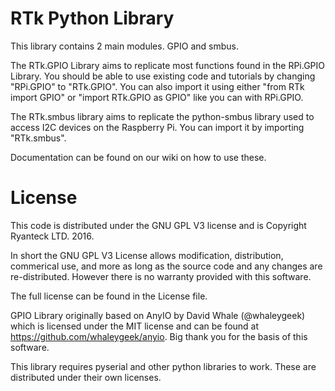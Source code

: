 RTk Python Library
=====

This library contains 2 main modules. GPIO and smbus.

The RTk.GPIO Library aims to replicate most functions found in the RPi.GPIO Library. You should be able to use existing code and tutorials by changing "RPi.GPIO" to "RTk.GPIO".
You can also import it using either "from RTk import GPIO" or "import RTk.GPIO as GPIO" like you can with RPi.GPIO.

The RTk.smbus library aims to replicate the python-smbus library used to access I2C devices on the Raspberry Pi. You can import it by importing "RTk.smbus".

Documentation can be found on our wiki on how to use these.

License
=====

This code is distributed under the GNU GPL V3 license and is Copyright Ryanteck LTD. 2016.

In short the GNU GPL V3 License allows modification, distribution, commerical use, and more as long as the source code and any changes are re-distributed.
However there is no warranty provided with this software.

The full license can be found in the License file. 

GPIO Library originally based on AnyIO by David Whale (@whaleygeek) which is licensed under the MIT license and can be found at https://github.com/whaleygeek/anyio. Big thank you for the basis of this software.

This library requires pyserial and other python libraries to work. These are distributed under their own licenses.

